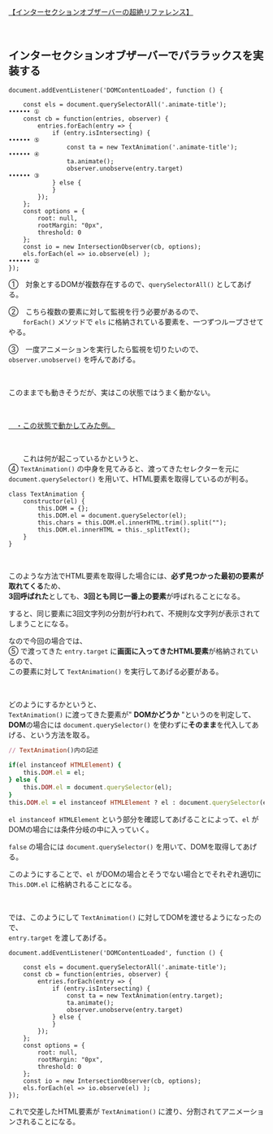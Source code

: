 
[【インターセクションオブザーバーの超絶リファレンス】](https://github.com/tamayura8823spirit/siteExample02/blob/main/%E5%8F%82%E8%80%83%E7%94%A8%E3%82%B3%E3%83%BC%E3%83%88%E3%82%99%E9%9B%86/JavaScript%E5%85%A8%E8%88%AC/Code%20Mafia/%E3%82%A4%E3%83%B3%E3%82%BF%E3%83%BC%E3%82%BB%E3%82%AF%E3%82%B7%E3%83%A7%E3%83%B3%E3%82%AA%E3%83%96%E3%82%B6%E3%83%BC%E3%83%90%E3%83%BC.md)

<br>

## インターセクションオブザーバーでパララックスを実装する

```4D
document.addEventListener('DOMContentLoaded', function () {
    
    const els = document.querySelectorAll('.animate-title');            •••••• ①
    const cb = function(entries, observer) {
        entries.forEach(entry => {
            if (entry.isIntersecting) {                                 •••••• ⑤
                const ta = new TextAnimation('.animate-title');         •••••• ④
                ta.animate();
                observer.unobserve(entry.target)                        •••••• ③
            } else {
            }
        });
    };
    const options = {
        root: null,
        rootMargin: "0px",
        threshold: 0
    };
    const io = new IntersectionObserver(cb, options);
    els.forEach(el => io.observe(el) );                                 •••••• ②
});
```

①　対象とするDOMが複数存在するので、`querySelectorAll()` としてあげる。  

②　こちら複数の要素に対して監視を行う必要があるので、  
　　`forEach()` メソッドで `els` に格納されている要素を、一つずつループさせてやる。  

③　一度アニメーションを実行したら監視を切りたいので、`observer.unobserve()` を呼んであげる。  

<br>

このままでも動きそうだが、実はこの状態ではうまく動かない。  

<br>

[　・この状態で動かしてみた例。](https://tamayura8823spirit.github.io/siteExample02/JavaScript/Code%20Mafia/%E3%82%A4%E3%83%B3%E3%82%BF%E3%83%BC%E3%82%BB%E3%82%AF%E3%82%B7%E3%83%A7%E3%83%B3%E3%82%AA%E3%83%96%E3%82%B6%E3%83%BC%E3%83%90%E3%83%BC%E3%81%A7%E3%83%91%E3%83%A9%E3%83%A9%E3%83%83%E3%82%AF%E3%82%B9%E3%82%92%E5%AE%9F%E8%A3%85%E3%81%99%E3%82%8B/%E5%A4%B1%E6%95%97%E4%BE%8B/index.html)

<br>

　　これは何が起こっているかというと、  
④ `TextAnimation()` の中身を見てみると、渡ってきたセレクターを元に `document.querySelector()` を用いて、HTML要素を取得しているのが判る。  

```4D
class TextAnimation {
    constructor(el) {
        this.DOM = {};
        this.DOM.el = document.querySelector(el);
        this.chars = this.DOM.el.innerHTML.trim().split("");
        this.DOM.el.innerHTML = this._splitText();
    }
}
```

<br>

このような方法でHTML要素を取得した場合には、**必ず見つかった最初の要素が取れてくる**ため、  
**3回呼ばれた**としても、**3回とも同じ一番上の要素**が呼ばれることになる。  

すると、同じ要素に3回文字列の分割が行われて、不規則な文字列が表示されてしまうことになる。  

なので今回の場合では、  
⑤ で渡ってきた `entry.target` に**画面に入ってきたHTML要素**が格納されているので、  
この要素に対して `TextAnimation()` を実行してあげる必要がある。  

<br>

どのようにするかというと、  
`TextAnimation()` に渡ってきた要素が" **DOMかどうか** "というのを判定して、  
**DOM**の場合には `document.querySelector()` を使わずに**そのまま**を代入してあげる、という方法を取る。  

```rb
// TextAnimation()内の記述

if(el instanceof HTMLElement) {
    this.DOM.el = el;
} else {
    this.DOM.el = document.querySelector(el);
}
this.DOM.el = el instanceof HTMLElement ? el : document.querySelector(el);
```

`el instanceof HTMLElement` という部分を確認してあげることによって、`el` がDOMの場合には条件分岐の中に入っていく。  

`false` の場合には `document.querySelector()` を用いて、DOMを取得してあげる。  

このようにすることで、`el` がDOMの場合とそうでない場合とでそれぞれ適切に `This.DOM.el` に格納されることになる。  

<br>

では、このようにして `TextAnimation()` に対してDOMを渡せるようになったので、  
`entry.target` を渡してあげる。  

```4D
document.addEventListener('DOMContentLoaded', function () {
    
    const els = document.querySelectorAll('.animate-title');
    const cb = function(entries, observer) {
        entries.forEach(entry => {
            if (entry.isIntersecting) {
                const ta = new TextAnimation(entry.target);
                ta.animate();
                observer.unobserve(entry.target)
            } else {
            }
        });
    };
    const options = {
        root: null,
        rootMargin: "0px",
        threshold: 0
    };
    const io = new IntersectionObserver(cb, options);
    els.forEach(el => io.observe(el) );
});
```

これで交差したHTML要素が `TextAnimation()` に渡り、分割されてアニメーションされることになる。  

